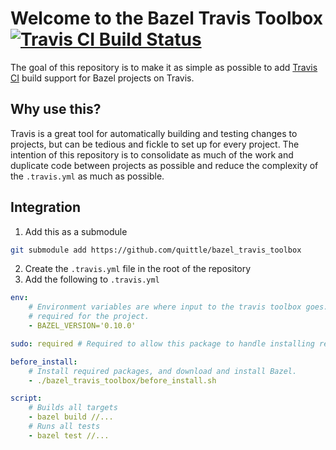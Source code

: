 # Welcome to the Bazel Travis Toolbox [![Travis CI Build Status](https://travis-ci.org/quittle/bazel_travis_toolbox.svg?branch=master)](https://travis-ci.org/quittle/bazel_travis_toolbox)

The goal of this repository is to make it as simple as possible to add [Travis CI](https://travis-ci.org) build support for Bazel projects on Travis.

## Why use this?

Travis is a great tool for automatically building and testing changes to projects, but can be tedious and fickle to set up for every project. The intention of this repository is to consolidate as much of the work and duplicate code between projects as possible and reduce the complexity of the `.travis.yml` as much as possible.

## Integration

1. Add this as a submodule
```bash
git submodule add https://github.com/quittle/bazel_travis_toolbox
```
2. Create the `.travis.yml` file in the root of the repository
3. Add the following to `.travis.yml`
```yml
env:
    # Environment variables are where input to the travis toolbox goes. Add the version of Bazel
    # required for the project.
    - BAZEL_VERSION='0.10.0'

sudo: required # Required to allow this package to handle installing required packages.

before_install:
    # Install required packages, and download and install Bazel.
    - ./bazel_travis_toolbox/before_install.sh

script:
    # Builds all targets
    - bazel build //...
    # Runs all tests
    - bazel test //...
```
